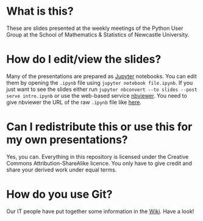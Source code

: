 # What is this?
These are slides presented at the weekly meetings of the Python User Group at the School of Mathematics & Statistics of Newcastle University.

# How do I edit/view the slides?
Many of the presentations are prepared as [Jupyter](https://nbviewer.jupyter.org) notebooks. You can edit them by opening the `.ipynb` file using `jupyter notebook file.ipynb`.
If you just want to see the slides either run `jupyter nbconvert --to slides --post serve intro.ipynb` or use the web-based service [nbviewer](https://nbviewer.jupyter.org). You need to give nbviewer the URL of the raw `.ipynb` file like [here](https://nbviewer.jupyter.org/urls/mas-gitlab.ncl.ac.uk/npe27/python-slides/raw/master/01-intro/intro.ipynb).

# Can I redistribute this or use this for my own presentations?
Yes, you can. Everything in this repository is licensed under the Creative Commons Attribution-ShareAlike licence. You only have to give credit and share your derived work under equal terms.

# How do you use Git?
Our IT people have put together some information in the [Wiki](https://wiki.mas.ncl.ac.uk/mas/Computing/VersionControl#git). Have a look!

